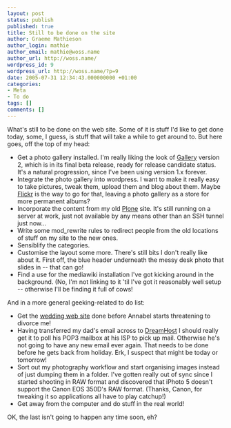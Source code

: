 ```yaml
---
layout: post
status: publish
published: true
title: Still to be done on the site
author: Graeme Mathieson
author_login: mathie
author_email: mathie@woss.name
author_url: http://woss.name/
wordpress_id: 9
wordpress_url: http://woss.name/?p=9
date: 2005-07-31 12:34:43.000000000 +01:00
categories:
- Meta
- To do
tags: []
comments: []
---
```

What's still to be done on the web site.  Some of it is stuff I'd like to get done today, some, I guess, is stuff that will take a while to get around to.  But here goes, off the top of my head:

<ul>
<li>Get a photo gallery installed.  I'm really liking the look of <a href="http://gallery.sf.net/" title="Gallery">Gallery</a> version 2, which is in its final beta release, ready for release candidate status.  It's a natural progression, since I've been using version 1.x forever.</li>
<li>Integrate the photo gallery into wordpress.  I want to make it really easy to take pictures, tweak them, upload them and blog about them.  Maybe <a href="http://www.flickr.com/" title="Flickr Photo Sharing">Flickr</a> is the way to go for that, leaving a photo gallery as a store for more permanent albums?</li>
<li>Incorporate the content from my old <a href="http://plone.org/" title="Plone Content Management System">Plone</a> site.  It's still running on a server at work, just not available by any means other than an SSH tunnel just now...</li>
<li>Write some mod_rewrite rules to redirect people from the old locations of stuff on my site to the new ones.</li>
<li>Sensiblify the categories.</li>
<li>Customise the layout some more.  There's still bits I don't really like about it.  First off, the blue header underneath the messy desk photo that slides in -- that can go!</li>
<li>Find a use for the mediawiki installation I've got kicking around in the background.  (No, I'm not linking to it 'til I've got it reasonably well setup -- otherwise I'll be finding it full of cows!</li>
</ul>

And in a more general geeking-related to do list:

<ul>
<li>Get the <a href="http://wedding.mathieson.name/" title="Annabel and Graeme's Wedding">wedding web site</a> done before Annabel starts threatening to divorce me!</li>
<li>Having transferred my dad's email across to <a href="http://www.dreamhost.com/r.cgi?wossname">DreamHost</a> I should really get it to poll his POP3 mailbox at his ISP to pick up mail.  Otherwise he's not going to have any new email ever again.  That needs to be done before he gets back from holiday.  Erk, I suspect that might be today or tomorrow!</li>
<li>Sort out my photography workflow and start organising images instead of just dumping them in a folder.  I've gotten really out of sync since I started shooting in RAW format and discovered that iPhoto 5 doesn't support the Canon EOS 350D's RAW format.  (Thanks, Canon, for tweaking it so applications all have to play catchup!)</li>
<li>Get away from the computer and do stuff in the real world!</li>
</ul>

OK, the last isn't going to happen any time soon, eh?
